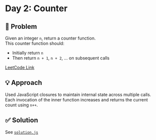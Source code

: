 # Day 2: Counter

## 📝 Problem
Given an integer `n`, return a counter function.  
This counter function should:
- Initially return `n`
- Then return `n + 1`, `n + 2`, ... on subsequent calls

[LeetCode Link](https://leetcode.com/problems/counter/)

## 💡 Approach
Used JavaScript closures to maintain internal state across multiple calls.  
Each invocation of the inner function increases and returns the current count using `n++`.

## ✅ Solution
See [`solution.js`](./solution.js)
